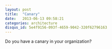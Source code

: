 ```yaml
---
layout: post
title:  "Canary"
date:   2013-06-13 09:58:21
categories: architecture
disqus_id: 5e4f9156-093f-4659-9042-320f62796163
---
```


Do you have a canary in your organization?
